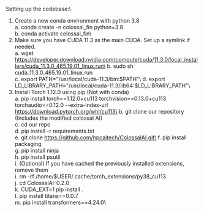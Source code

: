 Setting up the codebase:\

1.	Create a new conda environment with python 3.8\
	a.	conda create -n colossal_fin python=3.8\
	b.	conda activate colossal_fin\
2.	Make sure you have CUDA 11.3 as the main CUDA. Set up a symlink if needed.\
	a.	wget https://developer.download.nvidia.com/compute/cuda/11.3.0/local_installers/cuda_11.3.0_465.19.01_linux.run\
	b.	sudo sh cuda_11.3.0_465.19.01_linux.run\
	c.	export PATH="/usr/local/cuda-11.3/bin:$PATH"\
	d.	export LD_LIBRARY_PATH="/usr/local/cuda-11.3/lib64:$LD_LIBRARY_PATH"\
3.	Install Torch 1.12.0 using pip (Not with conda)\
	a.	pip install torch==1.12.0+cu113 torchvision==0.13.0+cu113 torchaudio==0.12.0 --extra-index-url https://download.pytorch.org/whl/cu113\
	b.	git clone our repository (Includes the modified colossal AI)\
	c.	cd our repo\
	d.	pip install -r requirements.txt\
	e.	git clone https://github.com/hpcaitech/ColossalAI.git\
	f.	pip install packaging\
	g.	pip install ninja\
	h.	pip install psutil\
	i.	(Optional) If you have cached the previously installed extensions, remove them\
	i.	rm -rf /home/$USER/.cache/torch_extensions/py38_cu113\
	j.	cd ColossalAI-0.2.0\
	k.	CUDA_EXT=1 pip install .\
	l.	pip install titans==0.0.7\
	m.	pip install transformers==4.24.0\
